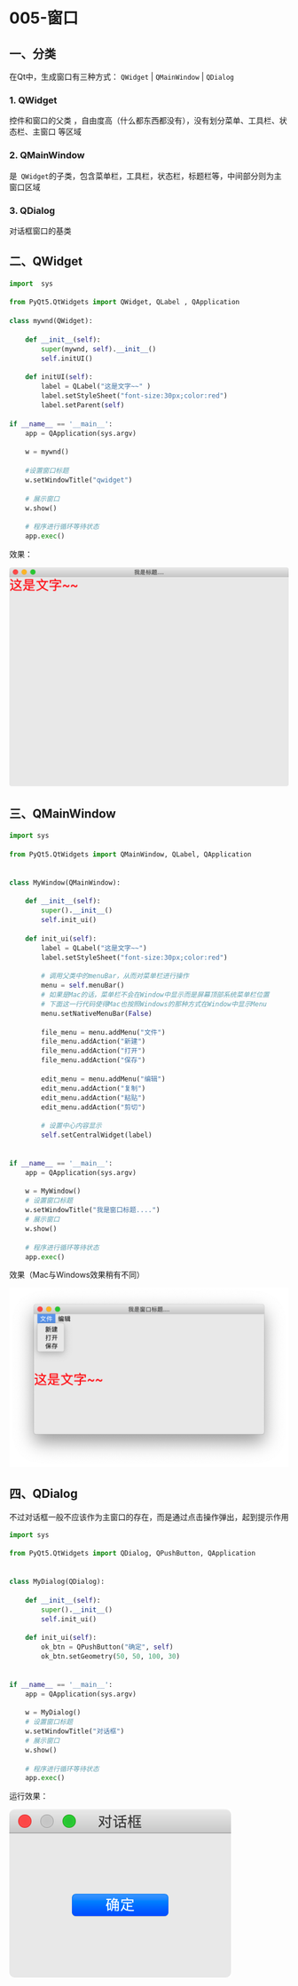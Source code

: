 # 005-窗口

## 一、分类

在Qt中，生成窗口有三种方式：  `QWidget`  |  `QMainWindow` | `QDialog` 

### 1. QWidget

控件和窗口的父类 ，自由度高（什么都东西都没有），没有划分菜单、工具栏、状态栏、主窗口 等区域

### 2. QMainWindow

是` QWidget`的子类，包含菜单栏，工具栏，状态栏，标题栏等，中间部分则为主窗口区域

### 3. QDialog

对话框窗口的基类

## 二、QWidget

```python
import  sys

from PyQt5.QtWidgets import QWidget, QLabel , QApplication

class mywnd(QWidget):

    def __init__(self):
        super(mywnd, self).__init__()
        self.initUI()

    def initUI(self):
        label = QLabel("这是文字~~" )
        label.setStyleSheet("font-size:30px;color:red")
        label.setParent(self)

if __name__ == '__main__':
    app = QApplication(sys.argv)

    w = mywnd()

    #设置窗口标题
    w.setWindowTitle("qwidget")

    # 展示窗口
    w.show()

    # 程序进行循环等待状态
    app.exec()
```

效果：

![image-20201122203938252](005-窗口.assets/image-20201122203938252.png)

## 三、QMainWindow

```python
import sys

from PyQt5.QtWidgets import QMainWindow, QLabel, QApplication


class MyWindow(QMainWindow):

    def __init__(self):
        super().__init__()
        self.init_ui()

    def init_ui(self):
        label = QLabel("这是文字~~")
        label.setStyleSheet("font-size:30px;color:red")

        # 调用父类中的menuBar，从而对菜单栏进行操作
        menu = self.menuBar()
        # 如果是Mac的话，菜单栏不会在Window中显示而是屏幕顶部系统菜单栏位置
        # 下面这一行代码使得Mac也按照Windows的那种方式在Window中显示Menu
        menu.setNativeMenuBar(False)

        file_menu = menu.addMenu("文件")
        file_menu.addAction("新建")
        file_menu.addAction("打开")
        file_menu.addAction("保存")

        edit_menu = menu.addMenu("编辑")
        edit_menu.addAction("复制")
        edit_menu.addAction("粘贴")
        edit_menu.addAction("剪切")

        # 设置中心内容显示
        self.setCentralWidget(label)


if __name__ == '__main__':
    app = QApplication(sys.argv)

    w = MyWindow()
    # 设置窗口标题
    w.setWindowTitle("我是窗口标题....")
    # 展示窗口
    w.show()

    # 程序进行循环等待状态
    app.exec()
```

效果（Mac与Windows效果稍有不同）

![image-20201122204456899](005-窗口.assets/image-20201122204456899.png)

## 四、QDialog

不过对话框一般不应该作为主窗口的存在，而是通过点击操作弹出，起到提示作用

```python
import sys

from PyQt5.QtWidgets import QDialog, QPushButton, QApplication


class MyDialog(QDialog):

    def __init__(self):
        super().__init__()
        self.init_ui()

    def init_ui(self):
        ok_btn = QPushButton("确定", self)
        ok_btn.setGeometry(50, 50, 100, 30)


if __name__ == '__main__':
    app = QApplication(sys.argv)

    w = MyDialog()
    # 设置窗口标题
    w.setWindowTitle("对话框")
    # 展示窗口
    w.show()

    # 程序进行循环等待状态
    app.exec()
```

运行效果：

![image-20201122204859131](005-窗口.assets/image-20201122204859131.png)